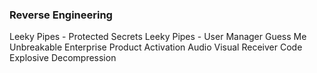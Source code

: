 ### Reverse Engineering


Leeky Pipes - Protected Secrets
Leeky Pipes - User Manager
Guess Me
Unbreakable Enterprise Product Activation
Audio Visual Receiver Code
Explosive Decompression
